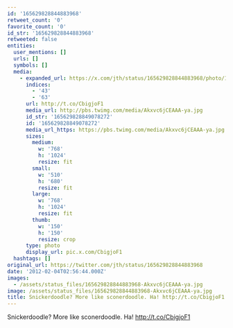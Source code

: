 ```yaml
---
id: '165629828844883968'
retweet_count: '0'
favorite_count: '0'
id_str: '165629828844883968'
retweeted: false
entities:
  user_mentions: []
  urls: []
  symbols: []
  media:
    - expanded_url: https://x.com/jth/status/165629828844883968/photo/1
      indices:
        - '43'
        - '63'
      url: http://t.co/CbigjoF1
      media_url: http://pbs.twimg.com/media/Akxvc6jCEAAA-ya.jpg
      id_str: '165629828849078272'
      id: '165629828849078272'
      media_url_https: https://pbs.twimg.com/media/Akxvc6jCEAAA-ya.jpg
      sizes:
        medium:
          w: '768'
          h: '1024'
          resize: fit
        small:
          w: '510'
          h: '680'
          resize: fit
        large:
          w: '768'
          h: '1024'
          resize: fit
        thumb:
          w: '150'
          h: '150'
          resize: crop
      type: photo
      display_url: pic.x.com/CbigjoF1
  hashtags: []
original_url: https://twitter.com/jth/status/165629828844883968
date: '2012-02-04T02:56:44.000Z'
images:
  - /assets/status_files/165629828844883968-Akxvc6jCEAAA-ya.jpg
image: /assets/status_files/165629828844883968-Akxvc6jCEAAA-ya.jpg
title: Snickerdoodle? More like sconerdoodle. Ha! http://t.co/CbigjoF1
---
```


Snickerdoodle? More like sconerdoodle. Ha! http://t.co/CbigjoF1